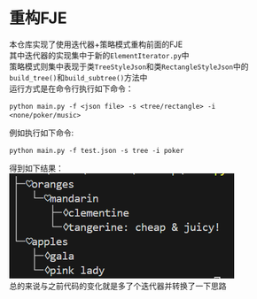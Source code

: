 # 重构FJE
本仓库实现了使用迭代器+策略模式重构前面的FJE  
其中迭代器的实现集中于新的```ElementIterator.py```中  
策略模式则集中表现于类```TreeStyleJson```和类```RectangleStyleJson```中的```build_tree()```和```build_subtree()```方法中  
运行方式是在命令行执行如下命令：
```
python main.py -f <json file> -s <tree/rectangle> -i <none/poker/music>
```
例如执行如下命令:
```
python main.py -f test.json -s tree -i poker
```
得到如下结果：  
![alt text](image.png)  
总的来说与之前代码的变化就是多了个迭代器并转换了一下思路